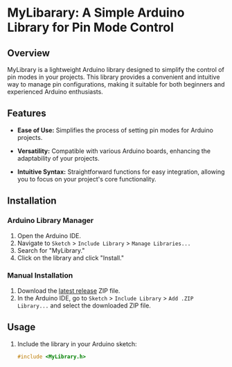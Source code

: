 # MyLibarary: A Simple Arduino Library for Pin Mode Control

## Overview

MyLibrary is a lightweight Arduino library designed to simplify the control of pin modes in your projects. This library provides a convenient and intuitive way to manage pin configurations, making it suitable for both beginners and experienced Arduino enthusiasts.

## Features

- **Ease of Use:** Simplifies the process of setting pin modes for Arduino projects.
  
- **Versatility:** Compatible with various Arduino boards, enhancing the adaptability of your projects.
  
- **Intuitive Syntax:** Straightforward functions for easy integration, allowing you to focus on your project's core functionality.

## Installation

### Arduino Library Manager

1. Open the Arduino IDE.
2. Navigate to `Sketch` > `Include Library` > `Manage Libraries...`
3. Search for "MyLibrary."
4. Click on the library and click "Install."

### Manual Installation

1. Download the [latest release](https://github.com/yourusername/MyLibrary/releases/latest) ZIP file.
2. In the Arduino IDE, go to `Sketch` > `Include Library` > `Add .ZIP Library...` and select the downloaded ZIP file.

## Usage

1. Include the library in your Arduino sketch:

   ```cpp
   #include <MyLibrary.h>
